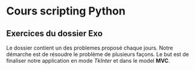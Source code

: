 # Cours scripting Python

## Exercices du dossier Exo
Le dossier contient un des problemes proposé chaque jours.
Notre démarche est de résoudre le problème de plusieurs façons.
Le but est de finaliser notre application en mode *TkInter* et dans le model **MVC**.